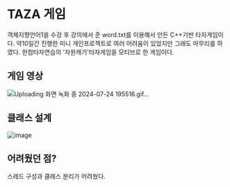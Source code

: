 # TAZA 게임

객체지향언어1을 수강 후 강의에서 준 word.txt를 이용해서 만든 C++기반 타자게임이다.
약10일간 진행한 미니 개인프로젝트로 여러 어려움이 있었지만 그래도 마무리를 하였다.
한컴타자연습의 '자원캐기'타자게임을 모티브로 한 게임이다.


## 게임 영상

![Uploading 화면 녹화 중 2024-07-24 195516.gif…]()




## 클래스 설계

![image](https://github.com/user-attachments/assets/65060e9f-6ca8-46ad-8abd-6203c2992d93)





## 어려웠던 점?

스레드 구성과 클래스 분리가 어려웠다.
